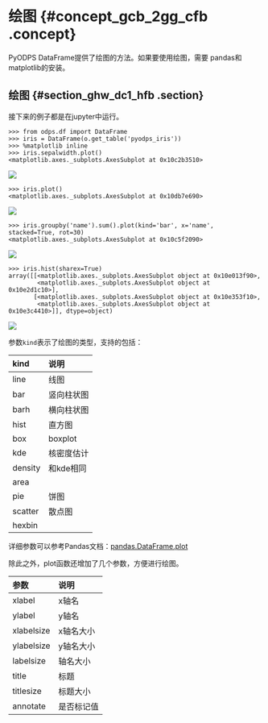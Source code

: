 # 绘图 {#concept_gcb_2gg_cfb .concept}

PyODPS DataFrame提供了绘图的方法。如果要使用绘图，需要 pandas和matplotlib的安装。

## 绘图 {#section_ghw_dc1_hfb .section}

接下来的例子都是在jupyter中运行。

```
>>> from odps.df import DataFrame
>>> iris = DataFrame(o.get_table('pyodps_iris'))
>>> %matplotlib inline
>>> iris.sepalwidth.plot()
<matplotlib.axes._subplots.AxesSubplot at 0x10c2b3510>
```

![](http://static-aliyun-doc.oss-cn-hangzhou.aliyuncs.com/assets/img/21190/153960111111823_zh-CN.png)

```
>>> iris.plot()
<matplotlib.axes._subplots.AxesSubplot at 0x10db7e690>
```

![](http://static-aliyun-doc.oss-cn-hangzhou.aliyuncs.com/assets/img/21190/153960111111824_zh-CN.png)

```
>>> iris.groupby('name').sum().plot(kind='bar', x='name', stacked=True, rot=30)
<matplotlib.axes._subplots.AxesSubplot at 0x10c5f2090>
```

![](http://static-aliyun-doc.oss-cn-hangzhou.aliyuncs.com/assets/img/21190/153960111111825_zh-CN.png)

```
>>> iris.hist(sharex=True)
array([[<matplotlib.axes._subplots.AxesSubplot object at 0x10e013f90>,
        <matplotlib.axes._subplots.AxesSubplot object at 0x10e2d1c10>],
       [<matplotlib.axes._subplots.AxesSubplot object at 0x10e353f10>,
        <matplotlib.axes._subplots.AxesSubplot object at 0x10e3c4410>]], dtype=object)
```

![](http://static-aliyun-doc.oss-cn-hangzhou.aliyuncs.com/assets/img/21190/153960111211826_zh-CN.png)

参数`kind`表示了绘图的类型，支持的包括：

|kind|说明|
|:---|:-|
|line|线图|
|bar|竖向柱状图|
|barh|横向柱状图|
|hist|直方图|
|box|boxplot|
|kde|核密度估计|
|density|和kde相同|
|area| |
|pie|饼图|
|scatter|散点图|
|hexbin| |

详细参数可以参考Pandas文档：[pandas.DataFrame.plot](http://pandas.pydata.org/pandas-docs/stable/generated/pandas.DataFrame.plot.html)

除此之外，plot函数还增加了几个参数，方便进行绘图。

|参数|说明|
|:-|:-|
|xlabel|x轴名|
|ylabel|y轴名|
|xlabelsize|x轴名大小|
|ylabelsize|y轴名大小|
|labelsize|轴名大小|
|title|标题|
|titlesize|标题大小|
|annotate|是否标记值|

